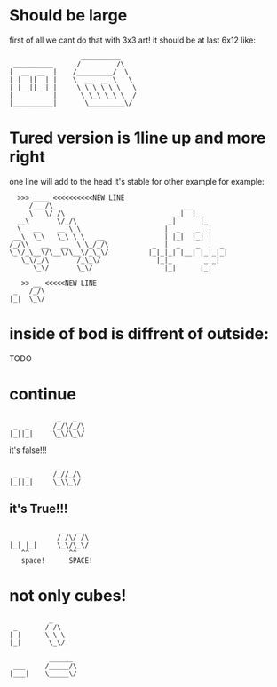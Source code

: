 # Should be large
first of all we cant do that with 3x3 art! it should be at last 6x12
like:
```
                  __________ 
 __________      /         /\  
|  __  __  |    /_________/  \ 
| |  ||  | |    \  __  __ \   \
| |__||__| |     \ \ \ \ \ \   \
|          |      \ \_\ \_\ \  / 
|__________|       \_________\/  
```

# Tured version is 1line up and more right
one line will add to the head it's stable for other example for example:
```Invader
  >>> ____ <<<<<<<<<<NEW LINE
     /___/\_                                __
    _\   \/_/\__                          _|  |_
  __\       \/_/\                       _|      |_
  \   __    __ \ \                     |  _    _  |
 __\  \_\   \_\ \ \   __               | |_|  |_| |
/_/\\   __   __  \ \_/_/\           _  |  _    _  |  _
\_\/_\__\/\__\/\__\/_\_\/          |_|_|_| |__| |_|_|_|
   \_\/_/\       /_\_\/              |_|_        _|_|
      \_\/       \_\/                  |_|      |_|
```
```
   >> __ <<<<<NEW LINE
 _   /_/\
|_|  \_\/
```

# inside of bod is diffrent of outside:
TODO

# continue
```
            _   _
 _  _      /_/\/_/\
|_||_|     \_\/\_\/
```
it's false!!!
```
            _  _
 _  _      /_//_/\
|_||_|     \_\\_\/
```
it's True!!!
-------------
```
             _   _
 _   _      /_/\/_/\
|_| |_|     \_\/\_\/
   ^^          ^^
   space!      SPACE!
```

# not only cubes!
```square
          _
 _       / /\
| |      \ \ \
|_|       \_\/
```
```square
          ______
 ___     /_____/\
|___|    \_____\/
```

